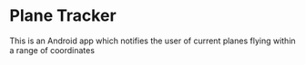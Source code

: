 # Plane Tracker

This is an Android app which notifies the user of current planes flying within a range of coordinates
